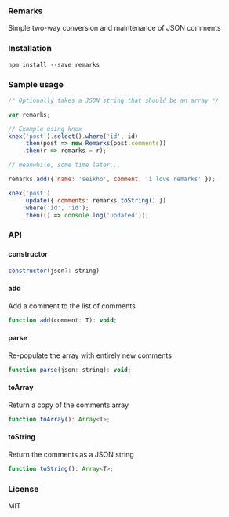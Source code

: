 ### Remarks
Simple two-way conversion and maintenance of JSON comments

### Installation
```
npm install --save remarks
```

### Sample usage

```javascript
/* Optionally takes a JSON string that should be an array */

var remarks;

// Example using knex
knex('post').select().where('id', id)
    .then(post => new Remarks(post.comments))
    .then(r => remarks = r);

// meanwhile, some time later...

remarks.add({ name: 'seikho', comment: 'i love remarks' });

knex('post')
    .update({ comments: remarks.toString() })
    .where('id', 'id');
    .then(() => console.log('updated'));
```

### API
#### constructor
```javascript
constructor(json?: string)
```

#### add
Add a comment to the list of comments
```javascript
function add(comment: T): void;
```

#### parse
Re-populate the array with entirely new comments
```javascript
function parse(json: string): void;
```

#### toArray
Return a copy of the comments array
```javascript
function toArray(): Array<T>;
```

#### toString
Return the comments as a JSON string
```javascript
function toString(): Array<T>;
```

### License
MIT